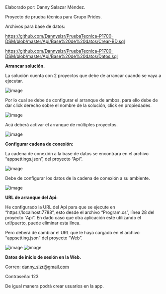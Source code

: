 Elaborado por: Danny Salazar Méndez.

Proyecto de prueba técnica para Grupo Prides.

Archivos para base de datos:

https://github.com/Dannyslzr/PruebaTecnica-P1700-DSM/blob/master/Api/Base%20de%20datos/Crear-BD.sql

https://github.com/Dannyslzr/PruebaTecnica-P1700-DSM/blob/master/Api/Base%20de%20datos/Datos.sql



**Arrancar solución.**

La solución cuenta con 2 proyectos que debe de arrancar cuando se vaya a ejecutar.

![image](https://github.com/user-attachments/assets/7e1ff079-52e4-41c2-aecc-46d921497db9)

 
Por lo cual se debe de configurar el arranque de ambos, para ello debe de dar click derecho sobre el nombre de la solución, click en propiedades.

 ![image](https://github.com/user-attachments/assets/ace007c6-94b1-4e6e-ae14-44f184c3b78b)

Acá deberá activar el arranque de múltiples proyectos. 

![image](https://github.com/user-attachments/assets/8083f221-9a1a-4c67-9e55-476894dee6ef)


**Configurar cadena de conexión:**

La cadena de conexión a la base de datos se encontrara en el archivo “appsettings.json”, del proyecto “Api”.

![image](https://github.com/user-attachments/assets/1f03e56e-ecd3-4e82-b1ba-d0a84c5116ef)


Debe de configurar los datos de la cadena de conexión a su ambiente.

![image](https://github.com/user-attachments/assets/de386a5d-829b-47b9-90a7-41e8d78b5b31)


**URL de arranque del Api:**

He configurado la URL del Api para que se ejecute en “https://localhost:7788”, esto desde el archivo “Program.cs”, línea 28 del proyecto “Api”.
En dado caso que otra aplicación este utilizando el url/puerto, puede eliminar esta línea.

Pero deberá de cambiar el URL que le haya cargado en el archivo “appsetting.json” del proyecto “Web”.

![image](https://github.com/user-attachments/assets/824c5a46-2933-458f-a869-b29679656b48)
![image](https://github.com/user-attachments/assets/5515848d-15fb-4035-bf1d-ce7942a897c9)


**Datos de inicio de sesión en la Web.**

Correo: danny_slzr@gmail.com

Contraseña: 123

De igual manera podrá crear usuarios en la app.
